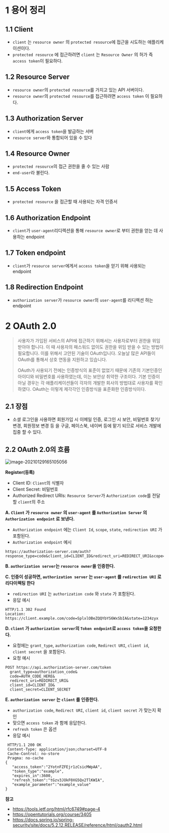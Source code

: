 # 1 용어 정리

## 1.1 Client

* `client` 는 `resource owner` 의 `protected resource`에 접근을 시도하는 애플리케이션이다.
* `protected resource` 에 접근하려면  `client` 는 `Resource Owner` 의 허가 즉 `access token`이 필요하다.



## 1.2 Resource Server

* `resource owner`의 `protected resource`를 가지고 있는 API 서버이다.
* `resource owner`의 `protected resource`를 접근하려면 `access token` 이 필요하다.



## 1.3 Authorization Server

* `client`에게 `access token`을 발급하는 서버
* `resource server`와 통합되어 있을 수 있다



## 1.4 Resource Owner

* `protected resource`의 접근 권한을 줄 수 있는 사람
* `end-user`라 불린다.



## 1.5 Access Token

* `protected resource` 을 접근할 때 사용되는 자격 인증서



## 1.6 Authorization Endpoint

* `client`가 `user-agent`리디렉션을 통해 `resource owner`로 부터 권한을 얻는 데 사용하는 endpoint



## 1.7 Token endpoint

* `client`가 `resource server`에게서 `access token`을 얻기 위해 사용되는 endpoint



## 1.8 Redirection Endpoint

* `authorization server`가 `resource owner`의  `user-agent`를 리디렉션 하는 endpoint



# 2 OAuth 2.0

> 사용자가 가입된 서비스의 API에 접근하기 위해서는 사용자로부터 권한을 위임 받아야 합니다. 이 때 사용자의 패스워드 없이도 권한을 위임 받을 수 있는 방법이 필요합니다. 이를 위해서 고안된 기술이 OAuth입니다. 오늘날 많은 API들이 OAuth를 통해서 상호 연동을 지원하고 있습니다.
>
> OAuth가 사용되기 전에는 인증방식의 표준이 없었기 때문에 기존의 기본인증인 아이디와 비밀번호를 사용하였는데, 이는 보안상 취약한 구조이다. 기본 인증이 아닐 경우는 각 애플리케이션들이 각자의 개발한 회사의 방법대로 사용자를 확인하였다. OAuth는 이렇게 제각각인 인증방식을 표준화한 인증방식이다.

## 2.1 장점

* 소셜 로그인을 사용하면 회원가입 시 이메일 인증, 로그인 시 보안, 비밀번호 찾기/변경, 회원정보 변경 등 을 구글, 페이스북, 네이버 등에 맡기 되므로 서비스 개발에 집중 할 수 있다.



## 2.2 OAuth 2.0의 흐름

![image-20210129165105056](./images/image-20210129165105056.png)

**Register(등록)**

* Client ID: `Client`의 식별자
* Client Secret: 비밀번호
* Authorized Redirect URIs: `Resource Server`가  `Authorization code`를 전달 할 `client`의 주소



**A. `Client` 가 `resource owner` 의 `user-agent` 를 `Authorization Server` 의 `Authorization endpoint` 로 보낸다.**

* `Authorization endpoint` 에는 `Client Id`, `scope`, `state`, `redirection URI` 가 포함된다.
* `Authorization endpoint` 예시

```
https://authorization-server.com/auth?response_type=code&client_id=CLIENT_ID&redirect_uri=REDIRECT_URI&scope=photos&state=1234zyx
```



**B. `authorization server`는 `resource owner`을 인증한다.**



**C. 인증이 성공하면, `authorization server` 는 `user-agent` 를 `redirection URI`  로 리다이렉팅 한다**

* `redirection URI` 는 `authorization code` 와  `state` 가 포함된다.
* 응답 예시

```
HTTP/1.1 302 Found
Location: https://client.example.com/code=SplxlOBeZQQYbYS6WxSbIA&state=1234zyx
```



**D. `client` 가 `authorization server`의 `Token endpoint`로  `access token`을 요청한다.**

* 요청에는 `grant_type`, `authorization code`, `Redirect URI`, `client id`, `client secret` 을 포함된다.
* 요청 예시

```
POST https://api.authorization-server.com/token
  grant_type=authorization_code&
  code=AUTH_CODE_HERE&
  redirect_uri=REDIRECT_URI&
  client_id=CLIENT_ID&
  client_secret=CLIENT_SECRET
```



**E. `authorization server` 는 `client` 를 인증한다.**

* `authorization code`, `Redirect URI`, `client id`, `client secret` 가 맞는지 확인
* 맞으면 `access token` 과 함께 응답한다.
* `refresh token` 은 옵션
* 응답 예시

```
 HTTP/1.1 200 OK
 Content-Type: application/json;charset=UTF-8
 Cache-Control: no-store
 Pragma: no-cache
{
   "access_token":"2YotnFZFEjr1zCsicMWpAA",
   "token_type":"example",
   "expires_in":3600,
   "refresh_token":"tGzv3JOkF0XG5Qx2TlKWIA",
   "example_parameter":"example_value"
}
```



**참고**

* https://tools.ietf.org/html/rfc6749#page-4
* https://opentutorials.org/course/3405
* https://docs.spring.io/spring-security/site/docs/5.2.12.RELEASE/reference/html/oauth2.html